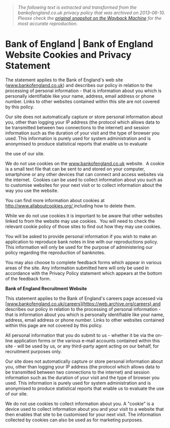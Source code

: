 > *The following text is extracted and transformed from the bankofengland.co.uk privacy policy that was archived on 2013-06-10. Please check the [original snapshot on the Wayback Machine](https://web.archive.org/web/20130610224227id_/http%3A//www.bankofengland.co.uk/Pages/PrivacyPolicy.aspx) for the most accurate reproduction.*

# Bank of England | Bank of England Website Cookies and Privacy Statement

The statement applies to the Bank of England's web site (www.bankofengland.co.uk) and describes our policy in relation to the processing of personal information - that is information about you which is personally identifiable like your name, address, email address or phone number. Links to other websites contained within this site are not covered by this policy.

Our site does not automatically capture or store personal information about you, other than logging your IP address (the protocol which allows data to be transmitted between two connections to the internet) and session information such as the duration of your visit and the type of browser you used. This information is purely used for system administration and is anonymised to produce statistical reports that enable us to evaluate 

the use of our site. 

We do not use cookies on the www.bankofengland.co.uk website.  A cookie is a small text file that can be sent to and stored on your computer, smartphone or any other devices that can connect and access websites via the internet.  Cookies can be used to collect information about you such as to customise websites for your next visit or to collect information about the way you use the website.

You can find more information about cookies at [http://www.allaboutcookies.org/ ](http://www.allaboutcookies.org/)including how to delete them.

While we do not use cookies it is important to be aware that other websites linked to from the website may use cookies.  You will need to check the relevant cookie policy of those sites to find out how they may use cookies.

You will be asked to provide personal information if you wish to make an application to reproduce bank notes in line with our reproductions policy. This information will only be used for the purpose of administering our policy regarding the reproduction of banknotes.

You may also choose to complete feedback forms which appear in various areas of the site. Any information submitted here will only be used in accordance with the Privacy Policy statement which appears at the bottom of the feedback form.

**Bank of England Recruitment Website**

This statement applies to the Bank of England's careers page accessed via [www.bankofengland.co.uk/careers](https://web.archive.org/careers) and describes our policy in relation to the processing of personal information - that is information about you which is personally identifiable like your name, address, email address or phone number. Links to other websites contained within this page are not covered by this policy. 

All personal information that you do submit to us - whether it be via the on-line application forms or the various e-mail accounts contained within this site - will be used by us, or any third-party agent acting on our behalf, for recruitment purposes only. 

Our site does not automatically capture or store personal information about you, other than logging your IP address (the protocol which allows data to be transmitted between two connections to the internet) and session information such as the duration of your visit and the type of browser you used. This information is purely used for system administration and is anonymised to produce statistical reports that enable us to evaluate the use of our site. 

We do not use cookies to collect information about you. A "cookie" is a device used to collect information about you and your visit to a website that then enables that site to be customised for your next visit. The information collected by cookies can also be used as for marketing purposes. 
